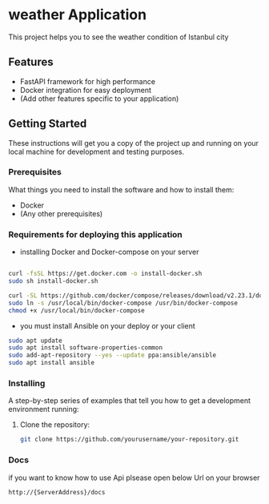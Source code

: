 # weather Application

This project helps you to see the weather condition of Istanbul city

## Features

- FastAPI framework for high performance
- Docker integration for easy deployment
- (Add other features specific to your application)

## Getting Started

These instructions will get you a copy of the project up and running on your local machine for development and testing purposes.

### Prerequisites

What things you need to install the software and how to install them:

- Docker
- (Any other prerequisites)

### Requirements for deploying this application

* installing Docker and Docker-compose on your server

```bash

curl -fsSL https://get.docker.com -o install-docker.sh
sudo sh install-docker.sh

curl -SL https://github.com/docker/compose/releases/download/v2.23.1/docker-compose-linux-x86_64 -o /usr/local/bin/docker-compose
sudo ln -s /usr/local/bin/docker-compose /usr/bin/docker-compose
chmod +x /usr/local/bin/docker-compose
```
* you must install Ansible on your deploy or your client

```bash
sudo apt update
sudo apt install software-properties-common
sudo add-apt-repository --yes --update ppa:ansible/ansible
sudo apt install ansible
```

### Installing

A step-by-step series of examples that tell you how to get a development environment running:

1. Clone the repository:
   ```bash
   git clone https://github.com/yourusername/your-repository.git


### Docs
if you want to know how to use Api plsease open below Url on your browser

```
http://{ServerAddress}/docs
```
